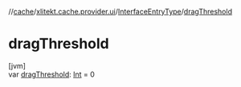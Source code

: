 //[cache](../../../index.md)/[xlitekt.cache.provider.ui](../index.md)/[InterfaceEntryType](index.md)/[dragThreshold](drag-threshold.md)

# dragThreshold

[jvm]\
var [dragThreshold](drag-threshold.md): [Int](https://kotlinlang.org/api/latest/jvm/stdlib/kotlin/-int/index.html) = 0
